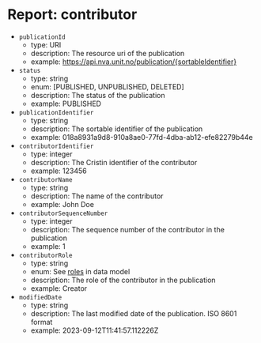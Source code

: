 # Report: contributor

- `publicationId`
  - type: URI
  - description: The resource uri of the publication
  - example: <https://api.nva.unit.no/publication/{sortableIdentifier}>
- `status`
  - type: string
  - enum: [PUBLISHED, UNPUBLISHED, DELETED]
  - description: The status of the publication
  - example: PUBLISHED
- `publicationIdentifier`
  - type: string
  - description: The sortable identifier of the publication
  - example: 018a8931a9d8-910a8ae0-77fd-4dba-ab12-efe82279b44e
- `contributorIdentifier`
  - type: integer
  - description: The Cristin identifier of the contributor
  - example: 123456
- `contributorName`
  - type: string
  - description: The name of the contributor
  - example: John Doe
- `contributorSequenceNumber`
  - type: integer
  - description: The sequence number of the contributor in the publication
  - example: 1
- `contributorRole`
  - type: string
  - enum:
    See [roles](https://github.com/BIBSYSDEV/nva-publication-api/blob/main/publication-model/src/main/java/no/unit/nva/model/role/Role.java)
    in data model
  - description: The role of the contributor in the publication
  - example: Creator
- `modifiedDate`
  - type: string
  - description: The last modified date of the publication. ISO 8601 format
  - example: 2023-09-12T11:41:57.112226Z
